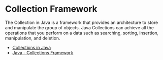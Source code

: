 # Collection Framework

The Collection in Java is a framework that provides an architecture to store and manipulate the group of objects. Java Collections can achieve all the operations that you perform on a data such as searching, sorting, insertion, manipulation, and deletion.

- [Collections in Java](https://www.javatpoint.com/collections-in-java)
- [Java - Collections Framework](https://www.tutorialspoint.com/java/java_collections.htm)
